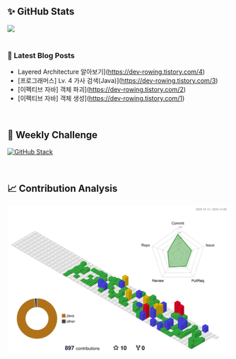 ## ✨ GitHub Stats
<div>
	<img src="https://github-readme-stats.vercel.app/api?username=rowing0328&count_private=true"/>
</div>

<br/>

<!-- START_CUSTOM_SECTION -->
### 📕 Latest Blog Posts

- Layered Architecture 알아보기](https://dev-rowing.tistory.com/4)
- [프로그래머스] Lv. 4 가사 검색(Java)](https://dev-rowing.tistory.com/3)
- [이펙티브 자바] 객체 파괴](https://dev-rowing.tistory.com/2)
- [이펙티브 자바] 객체 생성](https://dev-rowing.tistory.com/1)

<!-- END_CUSTOM_SECTION -->

<br/>

## 🏃 Weekly Challenge
[![GitHub Stack](https://streak-stats.demolab.com?user=rowing0328&theme=dark&locale=ko&date_format=%5BY%20%5DM%20j&mode=weekly)](https://git.io/streak-stats)

<br/>

## 📈 Contribution Analysis
![gitblock version](profile-3d-contrib/profile-gitblock.svg)
